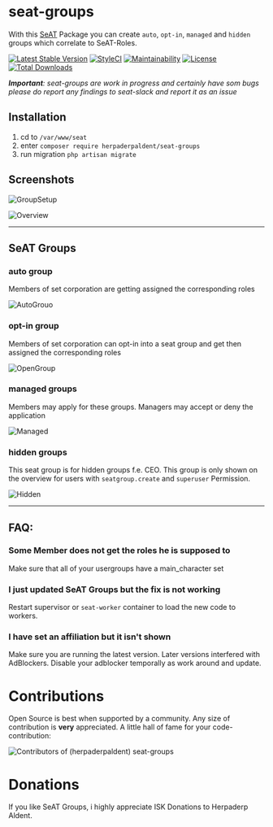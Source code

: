 # seat-groups
With this [SeAT](https://github.com/eveseat/seat) Package you can create `auto`, `opt-in`, `managed` and `hidden` groups 
which correlate to SeAT-Roles.

[![Latest Stable Version](https://poser.pugx.org/herpaderpaldent/seat-groups/v/stable)](https://packagist.org/packages/herpaderpaldent/seat-groups)
[![StyleCI](https://github.styleci.io/repos/120507448/shield?branch=master)](https://github.styleci.io/repos/120507448)
[![Maintainability](https://api.codeclimate.com/v1/badges/ec32c88b40e1407ede38/maintainability)](https://codeclimate.com/github/herpaderpaldent/seat-groups/maintainability)
[![License](https://poser.pugx.org/herpaderpaldent/seat-groups/license)](https://packagist.org/packages/herpaderpaldent/seat-groups)
[![Total Downloads](https://poser.pugx.org/herpaderpaldent/seat-groups/downloads)](https://packagist.org/packages/herpaderpaldent/seat-groups)

***Important**: seat-groups are work in progress and certainly have som bugs
please do report any findings to seat-slack and report it as an issue*

## Installation

1. cd to `/var/www/seat`
2. enter `composer require herpaderpaldent/seat-groups`
4. run migration `php artisan migrate`

## Screenshots

![GroupSetup](https://i.imgur.com/jHAiAeW.png)

![Overview](https://i.imgur.com/1qh5RzD.png)

---

## SeAT Groups

### auto group
Members of set corporation are getting assigned the corresponding roles

![AutoGrouo](https://i.imgur.com/JE6DsWu.png)

### opt-in group
Members of set corporation can opt-in into a seat group and get then assigned
the corresponding roles

![OpenGroup](https://i.imgur.com/uRiTxN1.png)

### managed groups
Members may apply for these groups. Managers may accept or deny the application

![Managed](https://i.imgur.com/GcXv50A.png)

### hidden groups
This seat group is for hidden groups f.e. CEO. This group is only shown on the overview for users with `seatgroup.create` and `superuser` Permission.

![Hidden](https://i.imgur.com/f7Ry5SA.png)

---

## FAQ:

### Some Member does not get the roles he is supposed to
Make sure that all of your usergroups have a main_character set

### I just updated SeAT Groups but the fix is not working
Restart supervisor or `seat-worker` container to load the new code to workers.

### I have set an affiliation but it isn't shown
Make sure you are running the latest version. Later versions interfered with AdBlockers. Disable your adblocker temporally as work around and update.

# Contributions
Open Source is best when supported by a community. Any size of contribution is **very** appreciated. A little hall of fame for your code-contribution: 

 ![Contributors of (herpaderpaldent) seat-groups](https://contrichart.io/charts/herpaderpaldent/seat-groups?cols=2&style=square)

# Donations

If you like SeAT Groups, i highly appreciate ISK Donations to Herpaderp Aldent.


